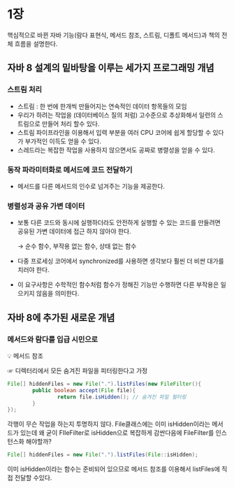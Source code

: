 # 1장

핵심적으로 바뀐 자바 기능(람다 표현식, 메서드 참조, 스트림, 디폴트 메서드)과 책의 전체 흐름을 설명한다.

## 자바 8 설계의 밑바탕을 이루는 세가지 프로그래밍 개념

### 스트림 처리

- 스트림 : 한 번에 한개씩 만들어지는 연속적인 데이터 항목들의 모임
- 우리가 하려는 작업을 (데이터베이스 질의 처럼) 고수준으로 추상화해서 일련의 스트림으로 만들어 처리 할수 있다.
- 스트림 파이프라인을 이용해서 입력 부분을 여러 CPU 코어에 쉽게 할당할 수 있다가 부가적인 이득도 얻을 수 있다.
- 스레드라는 복잡한 작업을 사용하지 않으면서도 공짜로 병렬성을 얻을 수 있다.

### 동작 파라미터화로 메서드에 코드 전달하기

- 메서드를 다른 메서드의 인수로 넘겨주는 기능을 제공한다.

### 병렬성과 공유 가변 데이터

- 보통 다른 코드와 동시에 실행하더라도 안전하게 실행할 수 있는 코드를 만들려면 공유된 가변 데이터에 접근 하지 않아야 한다.
    
    → 순수 함수, 부작용 없는 함수, 상태 없는 함수
    
- 다중 프로세싱 코어에서 synchronized를 사용하면 생각보다 훨씬 더 비싼 대가를 치러야 한다.
- 이 요구사항은 수학적인 함수처럼 함수가 정해진 기능만 수행하면 다른 부작용은 일으키지 않음을 의미한다.

## 자바 8에 추가된 새로운 개념

### 메서드와 람다를 입급 시민으로

<aside>
💡 메서드 참조

</aside>

☞ 디렉터리에서 모든 숨겨진 파일을 피터링한다고 가정

```java
File[] hiddenFiles = new File(".").listFiles(new FileFilter(){
		public boolean accept(File file){
				return file.isHidden(); // 숨겨진 파일 필터링
		}
});
```

각행이 무슨 작업을 하는지 투명하지 않다.
File클래스에는 이미 isHidden이라는 메서드가 있는데 왜 굳이 FIleFilter로 isHidden으로 복잡하게 감싼다음에 FileFilter를 인스턴스화 해야할까?

```java
File[] hiddenFiles = new File(".").listFiles(File::isHidden);
```

이미 isHidden이라는 함수는 준비되어 있으므로 메서드 참조를 이용해서 listFiles에 직접 전달할 수있다.